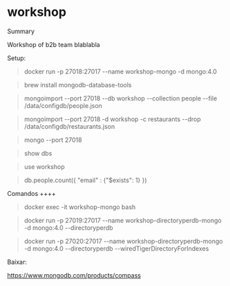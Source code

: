 # workshop

Summary

Workshop of b2b team blablabla


Setup:

> docker run -p 27018:27017 --name workshop-mongo -d mongo:4.0

> brew install mongodb-database-tools

> mongoimport --port 27018 --db workshop --collection people --file /data/configdb/people.json

> mongoimport --port 27018 -d workshop -c restaurants --drop /data/configdb/restaurants.json

> mongo --port 27018

> show dbs

> use workshop

> db.people.count({ "email" : {"$exists": 1} })

Comandos ++++

> docker exec -it workshop-mongo bash

> docker run -p 27019:27017 --name workshop-directoryperdb-mongo -d mongo:4.0 --directoryperdb

> docker run -p 27020:27017 --name workshop-directoryperdb-mongo -d mongo:4.0 --directoryperdb --wiredTigerDirectoryForIndexes

Baixar:

https://www.mongodb.com/products/compass
